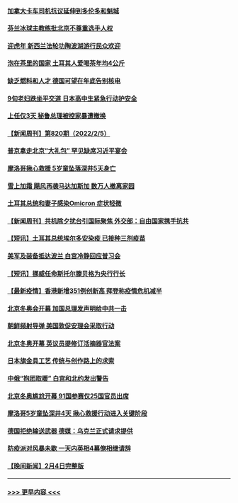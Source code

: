 #### [加拿大卡车司机抗议延伸到多伦多和魁城](../pages/prog202/a103341245.md?t=02070450) 
#### [芬兰冰球主教练批北京不尊重选手人权](../pages/prog202/a103341213.md?t=02070450) 
#### [迎虎年 新西兰法轮功陶波湖游行民众欢迎](../pages/prog202/a103341187.md?t=02070450) 
#### [泡在茶里的国家 土耳其人爱喝茶年均4公斤](../pages/prog202/a103341107.md?t=02070450) 
#### [缺乏燃料和人才 德国可望在年底告别核电](../pages/prog202/a103341099.md?t=02070450) 
#### [9旬老妇跌坐平交道 日本高中生紧急行动护安全](../pages/prog202/a103341094.md?t=02070450) 
#### [上任仅3天 秘鲁总理被控家暴遭撤换](../pages/prog202/a103341053.md?t=02070450) 
#### [【新闻周刊】第820期（2022/2/5）](../pages/prog202/a103341040.md?t=02070450) 
#### [普京拿走北京“大礼包” 罕见缺席习近平宴会](../pages/prog202/a103341015.md?t=02070450) 
#### [摩洛哥揪心救援 5岁童坠落深井5天身亡](../pages/prog202/a103341021.md?t=02070450) 
#### [雪上加霜 飓风再袭马达加斯加 数万人撤离家园](../pages/prog202/a103340960.md?t=02070450) 
#### [土耳其总统和妻子感染Omicron 症状轻微](../pages/prog202/a103340881.md?t=02070450) 
#### [【新闻周刊】共机除夕扰台引国际聚焦 外交部：自由国家携手抗共](../pages/prog202/a103340808.md?t=02070450) 
#### [【短讯】土耳其总统埃尔多安染疫 已接种三剂疫苗](../pages/prog202/a103340763.md?t=02070450) 
#### [美军及装备抵达波兰 白宫冷静回应普习会](../pages/prog202/a103340747.md?t=02070450) 
#### [【短讯】挪威任命斯托尔滕贝格为央行行长](../pages/prog202/a103340751.md?t=02070450) 
#### [【最新疫情】香港新增351例创新高 拜登称疫情危机减半](../pages/prog202/a103340614.md?t=02070450) 
#### [北京冬奥会开幕 加国总理发声明给中共一击](../pages/prog202/a103340513.md?t=02070450) 
#### [朝鲜频射导弹 美国敦促安理会采取行动](../pages/prog202/a103340620.md?t=02070450) 
#### [北京冬奥开幕 英议员提修订活摘器官法案](../pages/prog202/a103340589.md?t=02070450) 
#### [日本旗金具工艺 传统与创作路上的求索](../pages/prog202/a103340582.md?t=02070450) 
#### [中俄“抱团取暖” 白宫和北约发出警告](../pages/prog202/a103340444.md?t=02070450) 
#### [北京冬奥尴尬开幕 91国参赛仅25国官员出席](../pages/prog202/a103340406.md?t=02070450) 
#### [摩洛哥5岁童坠深井4天 揪心救援行动进入关键阶段](../pages/prog202/a103340391.md?t=02070450) 
#### [德国拒绝输送武器 德媒：乌克兰正式请求提供](../pages/prog202/a103340380.md?t=02070450) 
#### [防疫派对风暴未歇 一天内英相4幕僚相继请辞](../pages/prog202/a103340317.md?t=02070450) 
#### [【晚间新闻】2月4日完整版](../pages/prog202/a103340251.md?t=02070450) 

----
#### [ >>> 更早内容 <<< ](../indexes/prog202-earlier.md)
